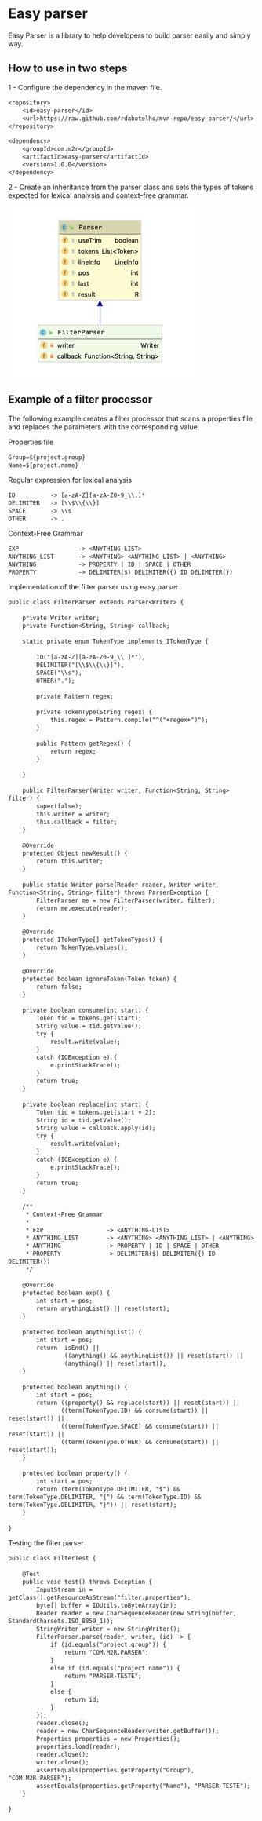 # Easy parser

Easy Parser is a library to help developers to build parser easily and simply way.

## How to use in two steps

1 - Configure the dependency in the maven file.
```
<repository>
    <id>easy-parser</id>
    <url>https://raw.github.com/rdabotelho/mvn-repo/easy-parser/</url>
</repository>
```
```
<dependency>
    <groupId>com.m2r</groupId>
    <artifactId>easy-parser</artifactId>
    <version>1.0.0</version>
</dependency>
```

2 - Create an inheritance from the parser class and sets the types of tokens expected for lexical analysis and context-free grammar.

![Class diagram](diagram.png)

## Example of a filter processor

The following example creates a filter processor that scans a properties file and replaces the parameters with the corresponding value.

Properties file
```
Group=${project.group}
Name=${project.name}
```

Regular expression for lexical analysis
```
ID          -> [a-zA-Z][a-zA-Z0-9_\\.]*
DELIMITER   -> [\\$\\{\\}]
SPACE       -> \\s
OTHER       -> .
```

Context-Free Grammar
```
EXP                 -> <ANYTHING-LIST>
ANYTHING_LIST       -> <ANYTHING> <ANYTHING_LIST> | <ANYTHING>
ANYTHING		    -> PROPERTY | ID | SPACE | OTHER
PROPERTY		    -> DELIMITER($) DELIMITER({) ID DELIMITER(})
```

Implementation of the filter parser using easy parser
```
public class FilterParser extends Parser<Writer> {
	
	private Writer writer;
	private Function<String, String> callback;
	
	static private enum TokenType implements ITokenType {
		
		ID("[a-zA-Z][a-zA-Z0-9_\\.]*"),
		DELIMITER("[\\$\\{\\}]"),
		SPACE("\\s"),
		OTHER(".");
		
		private Pattern regex;

		private TokenType(String regex) {
			this.regex = Pattern.compile("^("+regex+")");
		}
		
		public Pattern getRegex() {
			return regex;
		}
		
	}
	
	public FilterParser(Writer writer, Function<String, String> filter) {
		super(false);
		this.writer = writer;
		this.callback = filter;
	}
	
	@Override
	protected Object newResult() {
		return this.writer;
	}
	
	public static Writer parse(Reader reader, Writer writer, Function<String, String> filter) throws ParserException {
    	FilterParser me = new FilterParser(writer, filter);
		return me.execute(reader);
	}
	
	@Override
	protected ITokenType[] getTokenTypes() {
		return TokenType.values();
	}

	@Override
	protected boolean ignoreToken(Token token) {
		return false;
	}
	
	private boolean consume(int start) {
		Token tid = tokens.get(start);
		String value = tid.getValue();
		try {
			result.write(value);
		} 
		catch (IOException e) {
			e.printStackTrace();
		}		
		return true;
	}
	
	private boolean replace(int start) {
		Token tid = tokens.get(start + 2);
		String id = tid.getValue();
		String value = callback.apply(id); 
		try {
			result.write(value);
		} 
		catch (IOException e) {
			e.printStackTrace();
		}
		return true;
	}
	
	/**
	 * Context-Free Grammar
	 * 
	 * EXP				    -> <ANYTHING-LIST>
	 * ANYTHING_LIST	    -> <ANYTHING> <ANYTHING_LIST> | <ANYTHING>
	 * ANYTHING			    -> PROPERTY | ID | SPACE | OTHER
	 * PROPERTY			    -> DELIMITER($) DELIMITER({) ID DELIMITER(})
	 */
	
	@Override
	protected boolean exp() {
		int start = pos;
		return anythingList() || reset(start);
	}
	
	protected boolean anythingList() {
		int start = pos;
		return  isEnd() ||
				((anything() && anythingList()) || reset(start)) ||
				(anything() || reset(start));		
	}
	
	protected boolean anything() {
		int start = pos;
		return ((property() && replace(start)) || reset(start)) ||
			   ((term(TokenType.ID) && consume(start)) || reset(start)) ||
			   ((term(TokenType.SPACE) && consume(start)) || reset(start)) ||
			   ((term(TokenType.OTHER) && consume(start)) || reset(start));				
	}
	
	protected boolean property() {
		int start = pos;
		return (term(TokenType.DELIMITER, "$") && term(TokenType.DELIMITER, "{") && term(TokenType.ID) && term(TokenType.DELIMITER, "}")) || reset(start);
	}

}
```

Testing the filter parser
```
public class FilterTest {

	@Test
	public void test() throws Exception {
		InputStream in = getClass().getResourceAsStream("filter.properties");
	    byte[] buffer = IOUtils.toByteArray(in);
	    Reader reader = new CharSequenceReader(new String(buffer, StandardCharsets.ISO_8859_1));
	    StringWriter writer = new StringWriter();
		FilterParser.parse(reader, writer, (id) -> {
			if (id.equals("project.group")) {
				return "COM.M2R.PARSER";
			}
			else if (id.equals("project.name")) {
				return "PARSER-TESTE";
			}
			else {
				return id;
			}
		});
	    reader.close();		
	    reader = new CharSequenceReader(writer.getBuffer());
		Properties properties = new Properties();
		properties.load(reader);
	    reader.close();		
		writer.close();
		assertEquals(properties.getProperty("Group"), "COM.M2R.PARSER");
		assertEquals(properties.getProperty("Name"), "PARSER-TESTE");
	}
	
}
```

